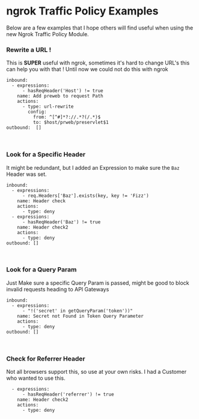 # ngrok Traffic Policy Examples

Below are a few examples that I hope others will find useful when using the new Ngrok Traffic Policy Module.

### Rewrite a URL !
This is **SUPER** useful with ngrok, sometimes it's hard to change URL's this can help you with that ! Until now we could not do this with ngrok 
```
inbound:
  - expressions:
      - hasReqHeader('Host') != true
    name: Add preweb to request Path
    actions:
      - type: url-rewrite
        config:
          from: ^[^#]*?://.*?(/.*)$
          to: $host/prweb/preservlet$1
outbound:  []
```
<br/>

### Look for a Specific Header
It might be redundant, but I added an Expression to make sure the `Baz` Header was set.
```
inbound:
  - expressions:
      - req.Headers['Baz'].exists(key, key != 'Fizz')
    name: Header check
    actions:
      - type: deny
  - expressions:
      - hasReqHeader('Baz') != true
    name: Header check2
    actions:
      - type: deny
outbound: []
```
<br/>

### Look for a Query Param
Just Make sure a specific Query Param is passed, might be good to block invalid requests heading to API Gateways
```
inbound:
  - expressions:
      - "!('secret' in getQueryParam('token'))"
    name: Secret not Found in Token Query Parameter
    actions:
      - type: deny
outbound: []
```
<br/>

### Check for Referrer Header
Not all browsers support this, so use at your own risks. I had a Customer who wanted to use this.
```
  - expressions:
      - hasReqHeader('referrer') != true
    name: Header check2
    actions:
      - type: deny
```
<br/>


